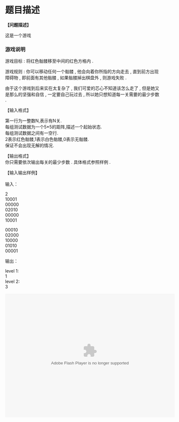 # 题目描述


<p>
	<span></span><b>【问题描述】</b> 
</p>
<p>
	这是一个游戏
</p>
<h3>
	游戏说明
</h3>
<p>
	游戏目标 : 将红色骷髅移至中间的红色方格内 .
</p>
<p>
	游戏规则 : 你可以移动任何一个骷髅 , 他会向着你所指的方向走去 , 直到前方出现障碍物 , 即前面有其他骷髅 , 如果骷髅掉出棋盘外 , 则游戏失败 .
</p>
<p>
	由于这个游戏到后来实在太复杂了 , 我们可爱的芯心不知道该怎么走了 , 但是她又是那么的坚强和自信 , 一定要自己玩过去 , 所以她只想知道每一关需要的最少步数 .
</p>
<p>
	【输入格式】
</p>
<p>
	第一行为一整数N,表示有N关. <br/>
每组测试数据为一个5*5的距阵,描述一个起始状态. <br/>
每组测试数据之间有一空行. <br/>
2表示红色骷髅,1表示白色骷髅,0表示无骷髅. <br/>
保证不会出现无解的情况.
</p>
<p>
	【输出格式】 <br/>
你只需要依次输出每关的最少步数 . 具体格式参照样例 .   
</p>
<p>
	【输入输出样例】<br/>
 <b><br/>
</b>输入：
</p>
<p>
	2<br/>
10001<br/>
00000<br/>
02010<br/>
00000<br/>
10001
</p>
<p>
	00010<br/>
02000<br/>
10000<br/>
01010<br/>
00001
</p>
<p>
	输出：
</p>
<p>
	level 1:<br/>
1<br/>
level 2:<br/>
3
</p>
<embed height="400" width="550" type="application/x-shockwave-flash" quality="high" src="../../images/ai.swf"/>
